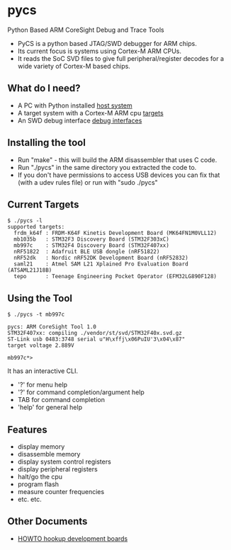 # pycs
Python Based ARM CoreSight Debug and Trace Tools

 * PyCS is a python based JTAG/SWD debugger for ARM chips.
 * Its current focus is systems using Cortex-M ARM CPUs.
 * It reads the SoC SVD files to give full peripheral/register decodes for a wide variety of Cortex-M based chips.

## What do I need?
 * A PC with Python installed [host system](https://github.com/deadsy/pycs/blob/master/docs/host.md)
 * A target system with a Cortex-M ARM cpu [targets](https://github.com/deadsy/pycs/blob/master/docs/targets.md)
 * An SWD debug interface [debug interfaces](https://github.com/deadsy/pycs/blob/master/docs/debug_itf.md)

## Installing the tool
  * Run "make" - this will build the ARM disassembler that uses C code.
  * Run "./pycs" in the same directory you extracted the code to.
  * If you don't have permissions to access USB devices you can fix that (with a udev rules file) or run with "sudo ./pycs"

## Current Targets

    $ ./pycs -l
    supported targets:
      frdm_k64f : FRDM-K64F Kinetis Development Board (MK64FN1M0VLL12)
      mb1035b   : STM32F3 Discovery Board (STM32F303xC)
      mb997c    : STM32F4 Discovery Board (STM32F407xx)
      nRF51822  : Adafruit BLE USB dongle (nRF51822)
      nRF52dk   : Nordic nRF52DK Development Board (nRF52832)
      saml21    : Atmel SAM L21 Xplained Pro Evaluation Board (ATSAML21J18B)
      tepo      : Teenage Engineering Pocket Operator (EFM32LG890F128)

## Using the Tool

    $ ./pycs -t mb997c

    pycs: ARM CoreSight Tool 1.0
    STM32F407xx: compiling ./vendor/st/svd/STM32F40x.svd.gz
    ST-Link usb 0483:3748 serial u"H\xffj\x06PuIU'3\x04\x87"
    target voltage 2.889V

    mb997c*>

It has an interactive CLI.
 * '?' for menu help
 * '?' for command completion/argument help
 * TAB for command completion
 * 'help' for general help

## Features
 * display memory
 * disassemble memory
 * display system control registers
 * display peripheral registers
 * halt/go the cpu
 * program flash
 * measure counter frequencies
 * etc. etc.

## Other Documents

 * [HOWTO hookup development boards](https://github.com/deadsy/pycs/blob/master/docs/hookup.md)
